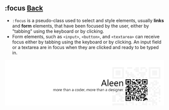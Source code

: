 ## :focus [**Back**](./../pseudoClass.md)

- `:focus` is a pseudo-class used to select and style elements, usually **links** and **form** elements, that have been focused by the user, either by "tabbing" using the keyboard or by clicking.
- Form elements, such as `<input>`, `<button>`, and `<textarea>` can receive focus either by tabbing using the keyboard or by clicking. An input field or a textarea are in focus when they are clicked and ready to be typed in.


<a href="http://aleen42.github.io/" target="_blank" ><img src="./../../../pic/tail.gif"></a>